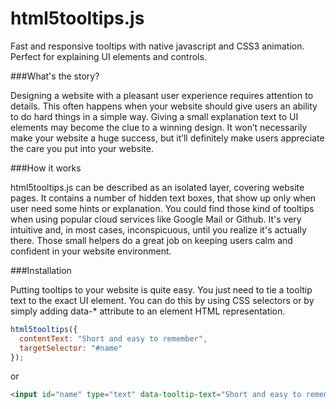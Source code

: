 html5tooltips.js
===============
Fast and responsive tooltips with native javascript and CSS3 animation. Perfect for explaining UI elements and controls.

###What's the story?

Designing a website with a pleasant user experience requires attention to details. This often happens when your website should give users an ability to do hard things in a simple way. Giving a small explanation text to UI elements may become the clue to a winning design. It won’t necessarily make your website a huge success, but it’ll definitely make users appreciate the care you put into your website.

###How it works

html5tooltips.js can be described as an isolated layer, covering website pages. It contains a number of hidden text boxes, that show up only when user need some hints or explanation. You could find those kind of tooltips when using popular cloud services like Google Mail or Github. It's very intuitive and, in most cases, inconspicuous, until you realize it's actually there. Those small helpers do a great job on keeping users calm and confident in your website environment.

###Installation

Putting tooltips to your website is quite easy. You just need to tie а tooltip text to the exact UI element. You can do this by using CSS selectors or by simply adding data-* attribute to an element HTML representation.

```javascript
html5tooltips({
  contentText: "Short and easy to remember",
  targetSelector: "#name"
});
```

or

```html
<input id="name" type="text" data-tooltip-text="Short and easy to remember" />
```
